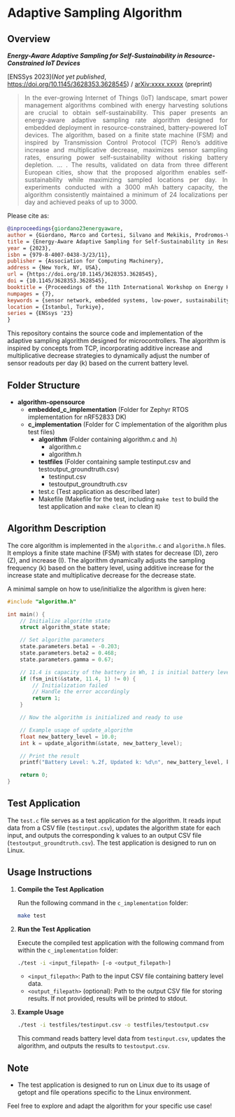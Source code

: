 # Adaptive Sampling Algorithm

## Overview

***Energy-Aware Adaptive Sampling for Self-Sustainability in Resource-Constrained IoT Devices***

[ENSSys 2023](*Not yet published*, https://doi.org/10.1145/3628353.3628545) / [arXiv:xxxx.xxxxx](https://arxiv.org/abs/xxxx.xxxxx) (preprint)

> <div align="justify">In the ever-growing Internet of Things (IoT) landscape, smart power management algorithms combined with energy harvesting solutions are crucial to obtain self-sustainability. This paper presents an energy-aware adaptive sampling rate algorithm designed for embedded deployment in resource-constrained, battery-powered IoT devices. The algorithm, based on a finite state machine (FSM) and inspired by Transmission Control Protocol (TCP) Reno’s additive increase and multiplicative decrease, maximizes sensor sampling rates, ensuring power self-sustainability without risking battery depletion. ... . The results, validated on data from three different European cities, show that the proposed algorithm enables self-sustainability while maximizing sampled locations per day. In experiments conducted with a 3000 mAh battery capacity, the algorithm consistently maintained a minimum of 24 localizations per day and achieved peaks of up to 3000.</div>

Please cite as:

```bibtex
@inproceedings{giordano23energyaware,
author = {Giordano, Marco and Cortesi, Silvano and Mekikis, Prodromos-Vasileios and Crabolu, Michele and Bellusci, Giovanni and Magno, Michele},
title = {Energy-Aware Adaptive Sampling for Self-Sustainability in Resource-Constrained IoT Devices},
year = {2023},
isbn = {979-8-4007-0438-3/23/11},
publisher = {Association for Computing Machinery},
address = {New York, NY, USA},
url = {https://doi.org/10.1145/3628353.3628545},
doi = {10.1145/3628353.3628545},
booktitle = {Proceedings of the 11th International Workshop on Energy Harvesting and Energy-Neutral Sensing Systems},
numpages = {7},
keywords = {sensor network, embedded systems, low-power, sustainability,energy harvesting, adaptive sampling rate, GNSS, LTE, tracking, bluetooth low energy},
location = {Istanbul, Turkiye},
series = {ENSsys '23}
}
```

This repository contains the source code and implementation of the adaptive sampling algorithm designed for microcontrollers. The algorithm is inspired by concepts from TCP, incorporating additive increase and multiplicative decrease strategies to dynamically adjust the number of sensor readouts per day (k) based on the current battery level.

## Folder Structure

- **algorithm-opensource**
  - **embedded_c_implementation** (Folder for Zephyr RTOS implementation for nRF52833 DK)
  - **c_implementation** (Folder for C implementation of the algorithm plus test files)
    - **algorithm** (Folder containing algorithm.c and .h)
      - algorithm.c
      - algorithm.h
    - **testfiles** (Folder containing sample testinput.csv and testoutput_groundtruth.csv)
      - testinput.csv
      - testoutput_groundtruth.csv
    - test.c (Test application as described later)
    - Makefile (Makefile for the test, including `make test` to build the test application and `make clean` to clean it)

## Algorithm Description

The core algorithm is implemented in the `algorithm.c` and `algorithm.h` files. It employs a finite state machine (FSM) with states for decrease (D), zero (Z), and increase (I). The algorithm dynamically adjusts the sampling frequency (k) based on the battery level, using additive increase for the increase state and multiplicative decrease for the decrease state.

A minimal sample on how to use/initialize the algorithm is given here:

```c
#include "algorithm.h"

int main() {
    // Initialize algorithm state
    struct algorithm_state state;

    // Set algorithm parameters
    state.parameters.beta1 = -0.203;
    state.parameters.beta2 = 0.468;
    state.parameters.gamma = 0.67;

    // 11.4 is capacity of the battery in Wh, 1 is initial battery level (in interval [0.1])
    if (fsm_init(&state, 11.4, 1) != 0) {
        // Initialization failed
        // Handle the error accordingly
        return 1;
    }

    // Now the algorithm is initialized and ready to use

    // Example usage of update_algorithm
    float new_battery_level = 10.0;
    int k = update_algorithm(&state, new_battery_level);

    // Print the result
    printf("Battery Level: %.2f, Updated k: %d\n", new_battery_level, k);

    return 0;
}
```

## Test Application

The `test.c` file serves as a test application for the algorithm. It reads input data from a CSV file (`testinput.csv`), updates the algorithm state for each input, and outputs the corresponding k values to an output CSV file (`testoutput_groundtruth.csv`). The test application is designed to run on Linux.

## Usage Instructions

1. **Compile the Test Application**

   Run the following command in the `c_implementation` folder:

   ```bash
   make test
   ```

2. **Run the Test Application**

   Execute the compiled test application with the following command from within the `c_implementation` folder:

   ```bash
   ./test -i <input_filepath> [-o <output_filepath>]
   ```

   - `<input_filepath>`: Path to the input CSV file containing battery level data.
   - `<output_filepath>` (optional): Path to the output CSV file for storing results. If not provided, results will be printed to stdout.

3. **Example Usage**

   ```bash
   ./test -i testfiles/testinput.csv -o testfiles/testoutput.csv
   ```

   This command reads battery level data from `testinput.csv`, updates the algorithm, and outputs the results to `testoutput.csv`.

## Note

- The test application is designed to run on Linux due to its usage of getopt and file operations specific to the Linux environment.

Feel free to explore and adapt the algorithm for your specific use case!